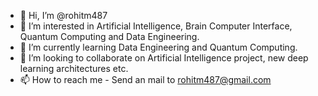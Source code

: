 - 👋 Hi, I’m @rohitm487
- 👀 I’m interested in Artificial Intelligence, Brain Computer Interface, Quantum Computing and Data Engineering.
- 🌱 I’m currently learning Data Engineering and Quantum Computing.
- 💞️ I’m looking to collaborate on Artificial Intelligence project, new deep learning architectures etc.
- 📫 How to reach me - Send an mail to rohitm487@gmail.com

<!---
rohitm487/rohitm487 is a ✨ special ✨ repository because its `README.md` (this file) appears on your GitHub profile.
You can click the Preview link to take a look at your changes.
--->
